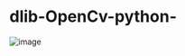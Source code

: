# dlib-OpenCv-python-
![image](https://github.com/pool852/dlib-OpenCv-python-/assets/109401658/aef1e441-bb8f-4314-9c98-929b4d7ee8c2)

